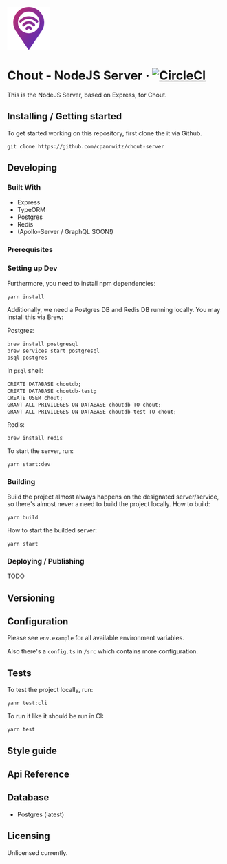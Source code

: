 ![Logo of the project](./src/static/public/logo.png)

# Chout - NodeJS Server &middot; [![CircleCI](https://circleci.com/gh/cpannwitz/chout-server.svg?style=svg)](https://circleci.com/gh/cpannwitz/chout-server)

This is the NodeJS Server, based on Express, for Chout.

## Installing / Getting started

To get started working on this repository, first clone the it via Github.

```shell
git clone https://github.com/cpannwitz/chout-server
```

## Developing

### Built With

- Express
- TypeORM
- Postgres
- Redis
- (Apollo-Server / GraphQL SOON!)

### Prerequisites

### Setting up Dev

Furthermore, you need to install npm dependencies:

```shell
yarn install
```

Additionally, we need a Postgres DB and Redis DB running locally. You may install this via Brew:

Postgres:

```shell
brew install postgresql
brew services start postgresql
psql postgres
```

In `psql` shell:

```psql
CREATE DATABASE choutdb;
CREATE DATABASE choutdb-test;
CREATE USER chout;
GRANT ALL PRIVILEGES ON DATABASE choutdb TO chout;
GRANT ALL PRIVILEGES ON DATABASE choutdb-test TO chout;
```

Redis:

```shell
brew install redis
```

To start the server, run:

```shell
yarn start:dev
```

### Building

Build the project almost always happens on the designated server/service, so there's almost never a need to build the project locally.
How to build:

```shell
yarn build
```

How to start the builded server:

```shell
yarn start
```

### Deploying / Publishing

TODO

## Versioning

## Configuration

Please see `env.example` for all available environment variables.

Also there's a `config.ts` in `/src` which contains more configuration.

## Tests

To test the project locally, run:

```shell
yanr test:cli
```

To run it like it should be run in CI:

```shell
yarn test
```

## Style guide

## Api Reference

## Database

- Postgres (latest)

## Licensing

Unlicensed currently.

